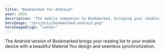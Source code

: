 ```yaml
---
title: "Bookmarked for Android"
year: 2024
description: "The mobile companion to Bookmarked, bringing your reading list to your Android device with a native Material You design."
heroImage: "/projects/bookmarked-android.png"
heroImageAlign: "center"
---
```


The Android version of Bookmarked brings your reading list to your mobile device with a beautiful Material You design and seamless synchronization. 